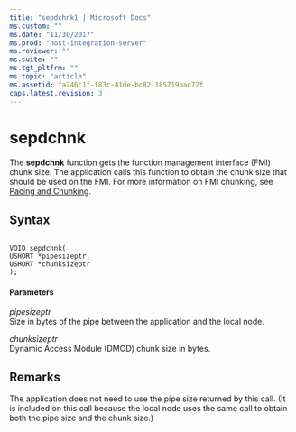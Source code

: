 ```yaml
---
title: "sepdchnk1 | Microsoft Docs"
ms.custom: ""
ms.date: "11/30/2017"
ms.prod: "host-integration-server"
ms.reviewer: ""
ms.suite: ""
ms.tgt_pltfrm: ""
ms.topic: "article"
ms.assetid: fa246c1f-f83c-41de-bc82-185719bad72f
caps.latest.revision: 3
---
```

# sepdchnk
The **sepdchnk** function gets the function management interface (FMI) chunk size. The application calls this function to obtain the chunk size that should be used on the FMI. For more information on FMI chunking, see [Pacing and Chunking](../core/pacing-and-chunking2.md).  
  
## Syntax  
  
```  
  
VOID sepdchnk(  
USHORT *pipesizeptr,  
USHORT *chunksizeptr  
);  
```  
  
#### Parameters  
 *pipesizeptr*  
 Size in bytes of the pipe between the application and the local node.  
  
 *chunksizeptr*  
 Dynamic Access Module (DMOD) chunk size in bytes.  
  
## Remarks  
 The application does not need to use the pipe size returned by this call. (It is included on this call because the local node uses the same call to obtain both the pipe size and the chunk size.)